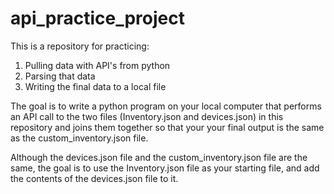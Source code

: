 # api_practice_project

This is a repository for practicing:
  1. Pulling data with API's from python
  2. Parsing that data
  3. Writing the final data to a local file
  
The goal is to write a python program on your local computer that performs an API call
to the two files (Inventory.json and devices.json) in this repository and joins them
together so that your your final output is the same as the custom_inventory.json file.

Although the devices.json file and the custom_inventory.json file are the same, the goal
is to use the Inventory.json file as your starting file, and add the contents of the
devices.json file to it.
